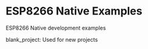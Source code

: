 # ESP8266 Native Examples
ESP8266 Native development examples

blank_project: Used for new projects
